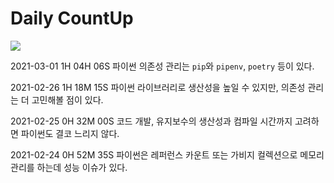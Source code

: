 # Daily CountUp

![](D:\TIL\img\비모.gif)  

  

2021-03-01 1H 04H 06S 파이썬 의존성 관리는 `pip`와 `pipenv`, `poetry` 등이 있다.  

2021-02-26 1H 18M 15S 파이썬 라이브러리로 생산성을 높일 수 있지만, 의존성 관리는 더 고민해볼 점이 있다.    

2021-02-25 0H 32M 00S 코드 개발, 유지보수의 생산성과 컴파일 시간까지 고려하면 파이썬도 결코 느리지 않다.  

2021-02-24 0H 52M 35S 파이썬은 레퍼런스 카운트 또는 가비지 컬렉션으로 메모리 관리를 하는데 성능 이슈가 있다.   